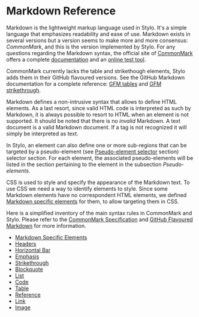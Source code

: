 # Markdown Reference 

Markdown is the lightweight markup language used in Stylo. It's a simple language that emphasizes readability and ease of use. Markdown exists in several versions but a version seems to make more and more consensus: _CommonMark_, and this is the version implemented by Stylo. For any questions regarding the Markdown syntax, the official site of [CommonMark](https://commonmark.org/) offers a complete [documentation](https://spec.commonmark.org) and an [online test tool](https://spec.commonmark.org/dingus/). 

CommonMark currently lacks the table and strikethough elements, Stylo adds them in their GitHub flavoured versions. See the GitHub Markdown documentation for a complete reference: [GFM tables](https://github.github.com/gfm/#tables-extension-) and [GFM strikethrough](https://github.github.com/gfm/#strikethrough-extension-).

Markdown defines a non-intrusive syntax that allows to define HTML elements. As a last resort, since valid HTML code is interpreted as such by Markdown, it is always possible to resort to HTML when an element is not supported. It should be noted that there is no _invalid_ Markdown. A text document is a valid Markdown document. If a tag is not recognized it will simply be interpreted as text.

In Stylo, an element can also define one or more sub-regions that can be targeted by a pseudo-element (see [Pseudo-element selector](../css/pseudo-element-selector.html) section) selector section. For each element, the associated pseudo-elements will be listed in the section pertaining to the element in the subsection _Pseudo-elements_.

CSS is used to style and specify the appearance of the Markdown text. To use CSS we need a way to identify elements to style. Since some Markdown elements have no correspondent HTML elements, we defined [Markdown specific elements](markdown-specific-elements.html) for them, to allow targeting them in CSS. 

Here is a simplified inventory of the main syntax rules in CommonMark and Stylo. Please refer to the [CommonMark Specification](https://spec.commonmark.org) and [GitHub Flavoured Markdown](https://help.github.com/articles/github-flavored-markdown) for more information.

- [Markdown Specific Elements](#specific-elements)
- [Headers](#headers)
- [Horizontal Bar](#horizontal-bar)
- [Emphasis](#emphasis)
- [Strikethrough](#strikethrough)
- [Blockquote](#blockquote)
- [List](#lists)
- [Code](#code)
- [Table](#table)
- [Reference](#reference)
- [Link](#link)
- [Image](#image)